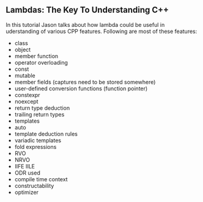 ## Lambdas: The Key To Understanding C++

In this tutorial Jason talks about how lambda could be useful in uderstanding of various CPP features.
Following are most of these features:
* class
* object
* member function
* operator overloading
* const
* mutable
* member fields (captures need to be stored somewhere)
* user-defined conversion functions (function pointer)
* constexpr
* noexcept
* return type deduction
* trailing return types
* templates
* auto 
* template deduction rules
* variadic templates
* fold expressions
* RVO
* NRVO
* IIFE IILE
* ODR used
* compile time context
* constructability
* optimizer

